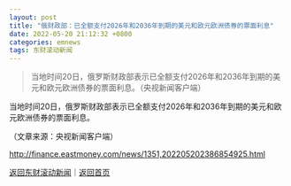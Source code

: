 ```yaml
---
layout: post
title: "俄财政部：已全额支付2026年和2036年到期的美元和欧元欧洲债券的票面利息"
date: 2022-05-20 21:12:32 +0800
categories: emnews
tags: 东财滚动新闻
---
```

> 当地时间20日，俄罗斯财政部表示已全额支付2026年和2036年到期的美元和欧元欧洲债券的票面利息。（央视新闻客户端）

<p>当地时间20日，俄罗斯财政部表示已全额支付2026年和2036年到期的美元和欧元欧洲债券的票面利息。</p><p class="em_media">（文章来源：央视新闻客户端）</p>

<http://finance.eastmoney.com/news/1351,202205202386854925.html>

[返回东财滚动新闻](//finews.withounder.com/emnews/)｜[返回首页](//finews.withounder.com/)